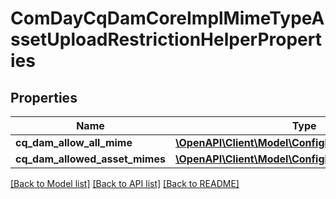 # ComDayCqDamCoreImplMimeTypeAssetUploadRestrictionHelperProperties

## Properties
Name | Type | Description | Notes
------------ | ------------- | ------------- | -------------
**cq_dam_allow_all_mime** | [**\OpenAPI\Client\Model\ConfigNodePropertyBoolean**](ConfigNodePropertyBoolean.md) |  | [optional] 
**cq_dam_allowed_asset_mimes** | [**\OpenAPI\Client\Model\ConfigNodePropertyArray**](ConfigNodePropertyArray.md) |  | [optional] 

[[Back to Model list]](../README.md#documentation-for-models) [[Back to API list]](../README.md#documentation-for-api-endpoints) [[Back to README]](../README.md)


